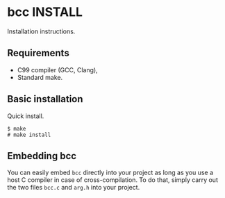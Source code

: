 bcc INSTALL
===========

Installation instructions.

Requirements
------------

- C99 compiler (GCC, Clang),
- Standard make.

Basic installation
------------------

Quick install.

	$ make
	# make install

Embedding bcc
-------------

You can easily embed `bcc` directly into your project as long as you use a host
C compiler in case of cross-compilation. To do that, simply carry out the two
files `bcc.c` and `arg.h` into your project.
